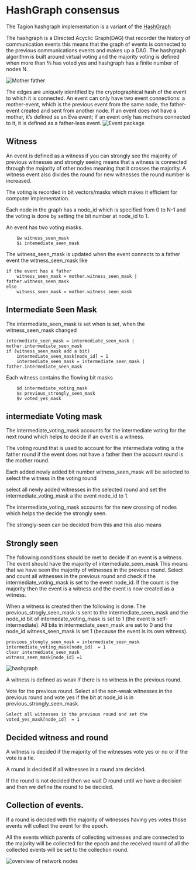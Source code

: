 # HashGraph consensus

The Tagion hashgraph implementation is a variant of the [HashGraph](https://www.swirlds.com/downloads/SWIRLDS-TR-2016-01.pdf)



The hashgraph is a Directed Acyclic Graph(DAG) that recorder the history of communication events this means that the graph of events is connected to the previous communications events and makes up a DAG.
The hashgraph algorithm is built around virtual voting and the majority voting is defined when more than  ⅔ has voted yes and hashgraph has a finite number of nodes N.

![Mother father](/figs/mother_father.svg)

The edges are uniquely identified by the cryptographical hash of the event to which it is connected. An event can only have two event connections: a mother-event, which is the previous event from the same node, the father-event created and sent from another node.
If an event does not have a mother, it’s defined as an Eva event; if an event only has mothers connected to it, it is defined as a father-less event.
![Event package](/figs/event_package.svg)

## Witness
An event is defined as a witness if you can strongly see the majority of previous witnesses and strongly seeing means that a witness is connected through the majority of other nodes meaning that it crosses the majority. 
A witness event also divides the round for new witnesses the round number is increased.


The voting is recorded in bit vectors/masks which makes it efficient for computer implementation.

Each node in the graph has a node_id which is specified from 0 to N-1 and the voting is done by setting the bit number at node_id to 1. 

An event has two voting masks.
```
	$w witness_seen_mask
    $i intemediate_seen_mask
```

The witness_seen_mask is updated when the event connects to a father event the witness_seen_mask like
```
if the event has a father
    witness_seen_mask = mother.witness_seen_mask | father.witness_seen_mask
else
    witness_seen_mask = mother.witness_seen_mask
```

## Intermediate Seen Mask
The intermediate_seen_mask is set when is set, when the witness_seen_mask changed
```
intermediate_seen_mask = intermediate_seen_mask | mother.intermediate_seen_mask
if (witness_seen_mask add a bit) 
    intermediate_seen_mask[node_id] = 1
    intermediate_seen_mask = intermediate_seen_mask | father.intermediate_seen_mask

```
Each witness contains the flowing bit masks
```
    $d intermediate_voting_mask
	$s previous_strongly_seen_mask
	$v voted_yes_mask
```

## intermediate Voting mask
The intermediate_voting_mask accounts for the intermediate voting for the next round which helps to decide if an event is a witness.

The voting round that is used to account for the intermediate voting is the father round if the event does not have a father then the account round is the mother round.

Each added newly added bit number witness_seen_mask will be selected to select the witness in the voting round

select all newly added witnesses in the selected round and set the intermediate_voting_mask a the event  node_id to 1.

The intermediate_voting_mask accounts for the new crossing of nodes which helps the decide the strongly seen.

The strongly-seen can be decided from this and this also means

## Strongly seen
The following conditions should be met to decide if an event is a witness.
The event should have the majority of intermediate_seen_mask 
This means that we have seen the majority of witnesses in the previous round.
Select and count all witnesses in the previous round and check if the intermediate_voting_mask is set to the event node_id.
If the count is the majority then the event is a witness and the event is now created as a witness.


When a witness is created then the following is done.
The previous_strogly_seen_mask is sent to the intermediate_seen_mask and the node_id bit of internedate_voting_mask is set to 1 (the event is self-intermediate).
All bits in intermediate_seen_mask are set to 0 and the node_id witness_seen_mask is set 1 (because the event is its own witness).

```
previous_stongly_seen_mask = intermediate_seen_mask
intermediate_voting_mask[node_id]  = 1
clear intermediate_seen_mask
witness_seen_mask[node_id] =1
```
![hashgraph](/figs/hashgraph.svg)

A witness is defined as weak if there is no witness in the previous round.
 
Vote for the previous round.
Select all the non-weak witnesses in the previous round and vote yes if the bit at node_id is in  previous_strongly_seen_mask.
```
Select all witnesses in the previous round and set the voted_yes_mask[node_id]  = 1
```

## Decided witness and round
A witness is decided if the majority of the witnesses vote yes or no or if the vote is a tie. 


A round is decided if all witnesses in a round are decided.

If the round is not decided then we wait D round until we have a decision and then we define the round to be decided. 
 
## Collection of events.
If a round is decided with the majority of witnesses having yes votes those events will collect the event for the epoch.

All the events which parents of collecting witnesses and are connected to the majority will be collected for the epoch and the received round of all the collected events will be set to the collection round.
  

![overview of network nodes](/figs/hashgraph_event_sample.svg)

